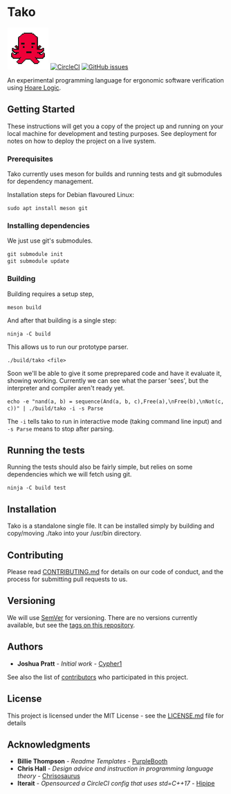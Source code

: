 # Tako

[![Cherry](docs/assets/tako.png)](https://takolang.dev)
[![CircleCI](https://img.shields.io/circleci/project/github/Cypher1/tako.svg)](https://circleci.com/gh/Cypher1/tako/tree/master)
[![GitHub issues](https://img.shields.io/github/issues/Cypher1/tako.svg)](https://github.com/Cypher1/tako/issues)

An experimental programming language for ergonomic software verification using [Hoare Logic](https://en.wikipedia.org/wiki/Hoare_logic).


## Getting Started

These instructions will get you a copy of the project up and running on your local machine for development and testing purposes. See deployment for notes on how to deploy the project on a live system.

### Prerequisites

Tako currently uses meson for builds and running tests and git submodules for dependency management.

Installation steps for Debian flavoured Linux:
```
sudo apt install meson git
```

### Installing dependencies

We just use git's submodules.
```
git submodule init
git submodule update
```

### Building

Building requires a setup step,
```
meson build
```

And after that building is a single step:

```
ninja -C build
```

This allows us to run our prototype parser.

```
./build/tako <file>
```

Soon we'll be able to give it some preprepared code and have it evaluate it, showing working.
Currently we can see what the parser 'sees', but the interpreter and compiler aren't ready yet.

```
echo -e "nand(a, b) = sequence(And(a, b, c),Free(a),\nFree(b),\nNot(c, c))" | ./build/tako -i -s Parse
```
The `-i` tells tako to run in interactive mode (taking command line input) and `-s Parse` means to stop after parsing.

## Running the tests

Running the tests should also be fairly simple, but relies on some dependencies which we will fetch using git.

```
ninja -C build test
```

## Installation

Tako is a standalone single file. It can be installed simply by building and copy/moving ./tako into your /usr/bin directory.

## Contributing

Please read [CONTRIBUTING.md](CONTRIBUTING.md) for details on our code of conduct, and the process for submitting pull requests to us.

## Versioning

We will use [SemVer](http://semver.org/) for versioning. There are no versions currently available, but see the [tags on this repository](https://github.com/Cypher1/Tako/tags).

## Authors

* **Joshua Pratt** - *Initial work* - [Cypher1](https://github.com/Cypher1)

See also the list of [contributors](https://github.com/your/project/contributors) who participated in this project.

## License

This project is licensed under the MIT License - see the [LICENSE.md](LICENSE.md) file for details

## Acknowledgments

* **Billie Thompson** - *Readme Templates* - [PurpleBooth](https://github.com/PurpleBooth)
* **Chris Hall** - *Design advice and instruction in programming language theory* - [Chrisosaurus](https://github.com/chrisosaurus)
* **Iterait** - *Opensourced a CircleCI config that uses std=C++17* - [Hipipe](https://github.com/iterait/hipipe)
